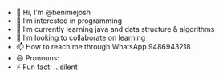- 👋 Hi, I’m @benimejosh 
- 👀 I’m interested in programming 
- 🌱 I’m currently learning java and data structure & algorithms 
- 💞️ I’m looking to collaborate on learning 
- 📫 How to reach me through WhatsApp 9486943218
- 😄 Pronouns: 
- ⚡ Fun fact: ...silent 

<!---
benimejo/benimejo is a ✨ special ✨ repository because its `README.md` (this file) appears on your GitHub profile.
You can click the Preview link to take a look at your changes.
--->
